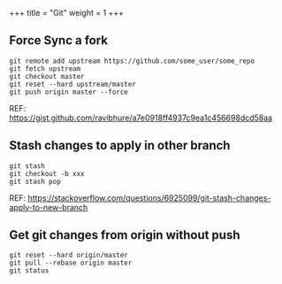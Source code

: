+++
title = "Git"
weight = 1
+++

## Force Sync a fork

```
git remote add upstream https://github.com/some_user/some_repo
git fetch upstream
git checkout master
git reset --hard upstream/master  
git push origin master --force
```

REF: https://gist.github.com/ravibhure/a7e0918ff4937c9ea1c456698dcd58aa

## Stash changes to apply in other branch

```
git stash
git checkout -b xxx
git stash pop
```

REF: https://stackoverflow.com/questions/6925099/git-stash-changes-apply-to-new-branch

## Get git changes from origin without push

```
git reset --hard origin/master
git pull --rebase origin master
git status
```
